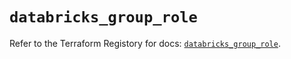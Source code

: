 # `databricks_group_role`

Refer to the Terraform Registory for docs: [`databricks_group_role`](https://www.terraform.io/docs/providers/databricks/r/group_role).

